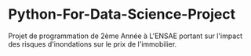 # Python-For-Data-Science-Project
Projet de programmation de 2ème Année à L'ENSAE portant sur l'impact des risques d'inondations sur le prix de l'immobilier.

